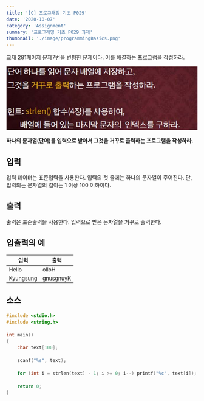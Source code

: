 ```yaml
---
title: '[C] 프로그래밍 기초 P029'
date: '2020-10-07'
category: 'Assignment'
summary: '프로그래밍 기초 P029 과제'
thumbnail: './image/programmingBasics.png'
---
```

교재 281페이지 문제7번을 변형한 문제이다. 이를 해결하는 프로그램을 작성하라.

![Problem](./image/pba/p029.jpg)

**하나의 문자열(단어)를 입력으로 받아서 그것을 거꾸로 출력하는 프로그램을 작성하라.**

## 입력
입력 데이터는 표준입력을 사용한다. 입력의 첫 줄에는 하나의 문자열이 주어진다. 단, 입력되는 문자열의 길이는 1 이상 100 이하이다.

## 출력
출력은 표준출력을 사용한다. 입력으로 받은 문자열을 거꾸로 출력한다.


## 입출력의 예

|입력|출력|
|---|---|
|Hello|olloH|
|Kyungsung|gnusgnuyK|

## 소스

```c
#include <stdio.h>
#include <string.h>

int main()
{
	char text[100];
	
	scanf("%s", text);

	for (int i = strlen(text) - 1; i >= 0; i--) printf("%c", text[i]);

    return 0;
}
```